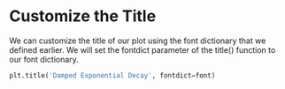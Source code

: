 # Customize the Title

We can customize the title of our plot using the font dictionary that we defined earlier. We will set the fontdict parameter of the title() function to our font dictionary.

```python
plt.title('Damped Exponential Decay', fontdict=font)
```
